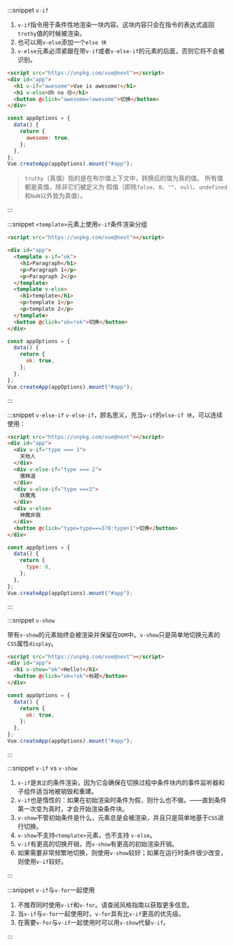 :::snippet `v-if`

1. `v-if`指令用于条件性地渲染一块内容。这块内容只会在指令的表达式返回`truthy`值的时候被渲染。
2. 也可以用`v-else`添加一个`else 块`
3. `v-else`元素必须紧跟在带`v-if`或者`v-else-if`的元素的后面，否则它将不会被识别。

```html
<script src="https://unpkg.com/vue@next"></script>
<div id="app">
  <h1 v-if="awesome">Vue is awesome!</h1>
  <h1 v-else>Oh no 😢</h1>
  <button @click="awesome=!awesome">切换</button>
</div>
```

```javascript
const appOptions = {
  data() {
    return {
      awesome: true,
    };
  },
};
Vue.createApp(appOptions).mount("#app");
```

> `truthy`（真值）指的是在布尔值上下文中，转换后的值为真的值。
> 所有值都是真值，除非它们被定义为 假值（即除`false`、`0`、`""`、`null`、`undefined`和`NaN`以外皆为真值）。

:::

:::snippet `<template>`元素上使用`v-if`条件渲染分组

```html
<script src="https://unpkg.com/vue@next"></script>

<div id="app">
  <template v-if="ok">
    <h1>Paragraph</h1>
    <p>Paragraph 1</p>
    <p>Paragraph 2</p>
  </template>
  <template v-else>
    <h1>template</h1>
    <p>template 1</p>
    <p>template 2</p>
  </template>
  <button @click="ok=!ok">切换</button>
</div>
```

```javascript
const appOptions = {
  data() {
    return {
      ok: true,
    };
  },
};
Vue.createApp(appOptions).mount("#app");
```

:::

:::snippet `v-else-if`
`v-else-if`，顾名思义，充当`v-if`的`else-if 块`，可以连续使用：

```html
<script src="https://unpkg.com/vue@next"></script>
<div id="app">
  <div v-if="type === 1">
    天地人
  </div>
  <div v-else-if="type === 2">
    儒释道
  </div>
  <div v-else-if="type ===3">
    妖魔鬼
  </div>
  <div v-else>
    神魔非我
  </div>
  <button @click="type=type===3?0:type+1">切换</button>
</div>
```

```javascript
const appOptions = {
  data() {
    return {
      type: 0,
    };
  },
};
Vue.createApp(appOptions).mount("#app");
```

:::

:::snippet `v-show`

带有`v-show`的元素始终会被渲染并保留在`DOM`中。`v-show`只是简单地切换元素的`CSS`属性`display`。

```html
<script src="https://unpkg.com/vue@next"></script>
<div id="app">
  <h1 v-show="ok">Hello!</h1>
  <button @click="ok=!ok">标题</button>
</div>
```

```javascript
const appOptions = {
  data() {
    return {
      ok: true,
    };
  },
};
Vue.createApp(appOptions).mount("#app");
```

:::

:::snippet `v-if` vs `v-show`

1. `v-if`是`真正`的条件渲染，因为它会确保在切换过程中条件块内的事件监听器和子组件适当地被销毁和重建。
2. `v-if`也是惰性的：如果在初始渲染时条件为假，则什么也不做。——直到条件第一次变为真时，才会开始渲染条件块。
3. `v-show`不管初始条件是什么，元素总是会被渲染，并且只是简单地基于`CSS`进行切换。
4. `v-show`不支持`<template>`元素，也不支持 `v-else`。
5. `v-if`有更高的切换开销，而`v-show`有更高的初始渲染开销。
6. 如果需要非常频繁地切换，则使用`v-show`较好；如果在运行时条件很少改变，则使用`v-if`较好。

:::

:::snippet `v-if`与`v-for`一起使用

1. 不推荐同时使用`v-if`和`v-for`。请查阅风格指南以获取更多信息。
2. 当`v-if`与`v-for`一起使用时，`v-for`具有比`v-if`更高的优先级。
3. 在需要`v-for`与`v-if`一起使用时可以用`v-show`代替`v-if`。

:::
